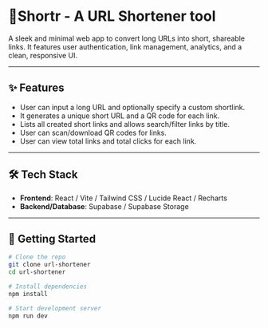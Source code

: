 # 🔗Shortr - A URL Shortener tool

A sleek and minimal web app to convert long URLs into short, shareable links. It features user authentication, link management, analytics, and a clean, responsive UI.

---

## ✨ Features

- User can input a long URL and optionally specify a custom shortlink.
- It generates a unique short URL and a QR code for each link.
- Lists all created short links and allows search/filter links by title.
- User can scan/download QR codes for links.
- User can view total links and total clicks for each link.

---

## 🛠 Tech Stack

- **Frontend**: React / Vite / Tailwind CSS / Lucide React / Recharts 
- **Backend/Database**: Supabase / Supabase Storage

---

## 🚀 Getting Started

```bash
# Clone the repo
git clone url-shortener
cd url-shortener

# Install dependencies
npm install

# Start development server
npm run dev
